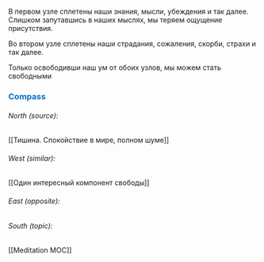 
В первом узле сплетены наши знания, мысли, убеждения и так далее. Слишком запутавшись в наших мыслях, мы теряем ощущение присутствия.

Во втором узле сплетены наши страдания, сожаления, скорби, страхи и так далее. 

Только освободивши наш ум от обоих узлов, мы можем стать свободными





### <span style="color:#0070c0">Compass</span>
###### North (source):
[[Тишина. Спокойствие в мире, полном шуме]]

###### West (similar):
[[Один интересный компонент свободы]]

###### East (opposite):


###### South (topic):
[[Meditation MOC]]
